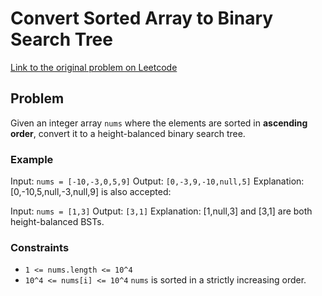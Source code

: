 # Convert Sorted Array to Binary Search Tree


[Link to the original problem on Leetcode](https://leetcode.com/problems/convert-sorted-array-to-binary-search-tree/)

## Problem

Given an integer array `nums` where the elements are sorted in **ascending order**, convert it to a 
height-balanced
 binary search tree.

### Example

Input: `nums = [-10,-3,0,5,9]`
Output: `[0,-3,9,-10,null,5]`
Explanation: [0,-10,5,null,-3,null,9] is also accepted:

Input: `nums = [1,3]`
Output: `[3,1]`
Explanation: [1,null,3] and [3,1] are both height-balanced BSTs.

### Constraints

- `1 <= nums.length <= 10^4`
- `10^4 <= nums[i] <= 10^4`
`nums` is sorted in a strictly increasing order.